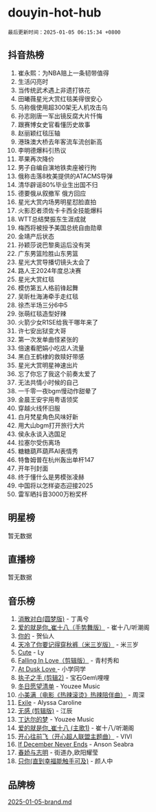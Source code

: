 # douyin-hot-hub

`最后更新时间：2025-01-05 06:15:34 +0800`

## 抖音热榜

1. 崔永熙：为NBA赔上一条韧带值得
1. 生活闪亮时
1. 当传统武术遇上非遗打铁花
1. 田曦薇星光大赏红毯美得很安心
1. 乌称俄使用超300架无人机攻击乌
1. 孙志刚唐一军出镜反腐大片忏悔
1. 跟赛博女史官看懂历史故事
1. 赵丽颖红毯压轴
1. 港珠澳大桥去年客流车流创新高
1. 李明德爆料引热议
1. 苹果再次降价
1. 男子自编自演地铁卖座被行拘
1. 俄称击落8枚美提供的ATACMS导弹
1. 清华辟谣80%毕业生出国不归
1. 德要俄从叙撤军 俄方回应
1. 星光大赏内场男明星怼脸直拍
1. 火影忍者须佐卡卡西全技能爆料
1. WTT总结樊振东生涯成就
1. 梅西将被授予美国总统自由勋章
1. 金靖产后状态
1. 孙颖莎说巴黎奥运后没有哭
1. 广东男篮险胜山东男篮
1. 星光大赏导播切镜头太会了
1. 路人王2024年度总决赛
1. 星光大赏红毯
1. 模仿第五人格前锋起舞
1. 吴昕杜海涛牵手走红毯
1. 徐杰半场三分6中5
1. 张萌红毯造型好辣
1. 火箭少女R1SE给我干哪年来了
1. 许七安出狱变大哥
1. 第一次发单曲怪紧张的
1. 倍速看肥娟小吃店人流量
1. 黑白王鹤棣的救赎好带感
1. 星光大赏明星神速出片
1. 忘了你忘了我这个前奏太爱了
1. 无法共情小时候的自己
1. 一千零一夜bgm慢动作甜晕了
1. 金晨王安宇用粤语领奖
1. 穿越火线怀旧服
1. 白月梵星角色风味好新
1. 用大山bgm打开旅行大片
1. 侯永永谈入选国足
1. 拉塞尔受伤离场
1. 糖糖葫芦葫芦AI表情秀
1. 特鲁姆普在杭州轰出单杆147
1. 开年刊封面
1. 终于懂什么是男模张凌赫
1. 中国将以怎样姿态迎接2025
1. 雷军晒抖音3000万粉奖杯

## 明星榜

暂无数据

## 直播榜

暂无数据

## 音乐榜

1. [消散对白(圆梦版)](https://sf5-hl-cdn-tos.douyinstatic.com/obj/tos-cn-ve-2774/og4jB5I5IizzoZVAAAzWgBMAsMDWoArfwBOiFs) - 丁禹兮
1. [爱的就是你_崔十八（手势舞版）](https://sf5-hl-cdn-tos.douyinstatic.com/obj/tos-cn-ve-2774/oApB2AigNyB4sTw7JhBOikMAf0oDJzMWBuIrgm) - 崔十八/听潮阁
1. [你的](https://sf5-hl-cdn-tos.douyinstatic.com/obj/tos-cn-ve-2774/oYuIeKf42jB7sEV6B2upMdpYAgfrQWj0FeRegh) - 贺仙人
1. [天冷了你要记得穿秋裤（米三岁版）](https://sf5-hl-cdn-tos.douyinstatic.com/obj/tos-cn-ve-2774/oQlIwVIDWiZ6BQilAorS7MA0AgCkQDvcZAdm1) - 米三岁
1. [Cute](https://sf5-hl-cdn-tos.douyinstatic.com/obj/tos-cn-ve-2774/o4IbIzHWKAAB4wsS5qMBRiiAlEBGTpQRNfFvuo) - Ly
1. [Falling In Love（剪辑版）](https://sf5-hl-cdn-tos.douyinstatic.com/obj/tos-cn-ve-2774/o8ajpA8zzgBPahbBIO8AcKGBLJezFCRd1wfP9f) - 青村秀和
1. [ At Dusk  Love ](https://sf5-hl-cdn-tos.douyinstatic.com/obj/tos-cn-ve-2774/o8CrpCf5CaYgI4ZrtQgMQAFEfuGqNnRSDQAPBc) - 小学同学
1. [执子之手 (剪辑2)](https://sf5-hl-cdn-tos.douyinstatic.com/obj/tos-cn-ve-2774/oUoZLQjCc31XzqsBnBQUNgeKtYPBcgbFDwtfcu) - 宝石Gem\哩哩
1. [冬日愿望清单](https://sf5-hl-cdn-tos.douyinstatic.com/obj/tos-cn-ve-2774/oIIgUOeamCFCVAzxN6MFRLIBlLGpUqQxeeHrLE) - Youzee Music
1. [小美满（电影《热辣滚烫》热辣陪伴曲）](https://sf5-hl-cdn-tos.douyinstatic.com/obj/tos-cn-ve-2774/o0GAn2lSgfZIDUgtevCGDQYnFg4CwnrBaxbTZL) - 周深
1. [Exile](https://sf5-hl-cdn-tos.douyinstatic.com/obj/tos-cn-ve-2774/oYj4gAQTknKE3WW0Je8KGmQ7z1cA4FefwtbufD) - Alyssa Caroline
1. [无感 (剪辑版)](https://sf5-hl-cdn-tos.douyinstatic.com/obj/tos-cn-ve-2774/o0eIsUzJBDlQaQFC5OFlgbMEZC1TFYBftOBn6p) - 江辰
1. [丁达尔的梦](https://sf5-hl-cdn-tos.douyinstatic.com/obj/tos-cn-ve-2774/oMU3WirUZBVQkAC9ccG5P2IQirziZM2RTInUY) - Youzee Music
1. [爱的就是你_崔十八 (主歌1)](https://sf5-hl-cdn-tos.douyinstatic.com/obj/tos-cn-ve-2774/oI5BO5DhFZ6UTcNCnZaOCBLtZ7WIMQGfgnXf5E) - 崔十八/听潮阁
1. [开心往前飞（开心超人联盟主题曲）](https://sf5-hl-cdn-tos.douyinstatic.com/obj/tos-cn-ve-2774/9d8fb7c82cf1421fb93a9fe925275e0a) - VIVI
1. [If December Never Ends](https://sf5-hl-cdn-tos.douyinstatic.com/obj/tos-cn-ve-2774/oY1IQMoTgCFIBg8RZifyqlBBt1UFgitTYmxeOS) - Anson Seabra
1. [春娇与志明](https://sf5-hl-cdn-tos.douyinstatic.com/obj/tos-cn-ve-2774/e530d8fceb7044b39707d7f9ff54add1) - 街道办,欧阳耀莹
1. [只你(直到幸福能触手可及)](https://sf5-hl-cdn-tos.douyinstatic.com/obj/tos-cn-ve-2774/o0lBkRDzFTeaVSUz3ZZSCBVtZ5DIMQGfgmEAuE) - 颜人中

## 品牌榜

[2025-01-05-brand.md](2025-01-05-brand.md)
